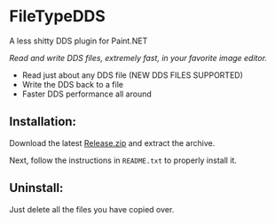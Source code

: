 # FileTypeDDS
A less shitty DDS plugin for Paint.NET

*Read and write DDS files, extremely fast, in your favorite image editor.*

- Read just about any DDS file (NEW DDS FILES SUPPORTED)
- Write the DDS back to a file
- Faster DDS performance all around

## Installation:

Download the latest [Release.zip](https://github.com/dtzxporter/FileTypeDDS/releases) and extract the archive.

Next, follow the instructions in `README.txt` to properly install it.

## Uninstall:

Just delete all the files you have copied over.